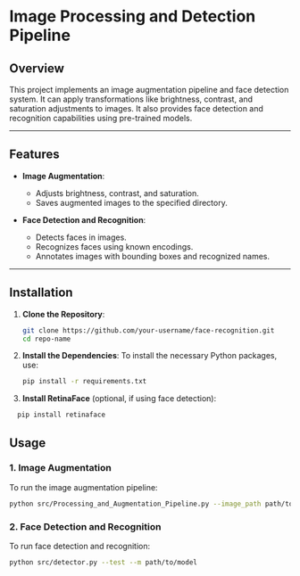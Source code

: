 # Image Processing and Detection Pipeline

## Overview

This project implements an image augmentation pipeline and face detection system. It can apply transformations like brightness, contrast, and saturation adjustments to images. It also provides face detection and recognition capabilities using pre-trained models.

***

## Features

- **Image Augmentation**: 
  - Adjusts brightness, contrast, and saturation.
  - Saves augmented images to the specified directory.
  
- **Face Detection and Recognition**:
  - Detects faces in images.
  - Recognizes faces using known encodings.
  - Annotates images with bounding boxes and recognized names.

***

## Installation

1. **Clone the Repository**:
   ```bash
   git clone https://github.com/your-username/face-recognition.git
   cd repo-name

2. **Install the Dependencies**: To install the necessary Python packages, use:
   ```bash
   pip install -r requirements.txt

3. **Install RetinaFace** (optional, if using face detection):
  ```bash
    pip install retinaface
  ```

  ## Usage
  
  ### 1. Image Augmentation
  
  To run the image augmentation pipeline:
  
  ```bash
  python src/Processing_and_Augmentation_Pipeline.py --image_path path/to/image --output_folder path/to/output
  ```

  ### 2. Face Detection and Recognition

  To run face detection and recognition:
  
  ```bash
  python src/detector.py --test --m path/to/model


